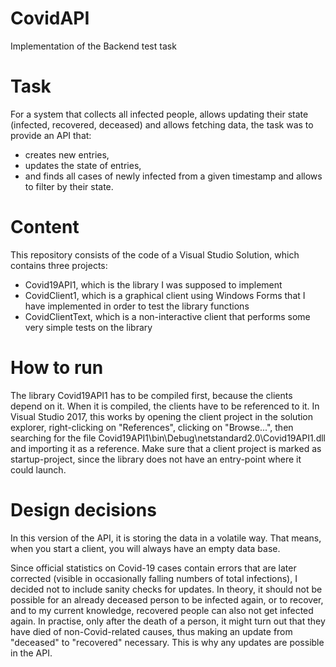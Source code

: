 # CovidAPI
Implementation of the Backend test task

# Task
For a system that collects all infected people, allows updating their state (infected,
recovered, deceased) and allows fetching data, the task was to provide an API that:
- creates new entries,
- updates the state of entries,
- and finds all cases of newly infected from a given timestamp and allows to filter by their
state.

# Content
This repository consists of the code of a Visual Studio Solution, which contains three projects:
- Covid19API1, which is the library I was supposed to implement
- CovidClient1, which is a graphical client using Windows Forms that I have implemented in order to test the library functions
- CovidClientText, which is a non-interactive client that performs some very simple tests on the library

# How to run
The library Covid19API1 has to be compiled first, because the clients depend on it. When it is compiled, the clients have to be referenced to it. In Visual Studio 2017, this works by opening the client project in the solution explorer, right-clicking on "References", clicking on "Browse...", then searching for the file Covid19API1\bin\Debug\netstandard2.0\Covid19API1.dll and importing it as a reference. Make sure that a client project is marked as startup-project, since the library does not have an entry-point where it could launch.

# Design decisions
In this version of the API, it is storing the data in a volatile way. That means, when you start a client, you will always have an empty data base.

Since official statistics on Covid-19 cases contain errors that are later corrected (visible in occasionally falling numbers of total infections), I decided not to include sanity checks for updates. In theory, it should not be possible for an already deceased person to be infected again, or to recover, and to my current knowledge, recovered people can also not get infected again. In practise, only after the death of a person, it might turn out that they have died of non-Covid-related causes, thus making an update from "deceased" to "recovered" necessary. This is why any updates are possible in the API.
